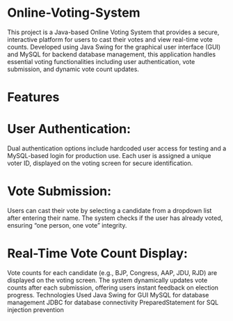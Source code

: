 # Online-Voting-System
This project is a Java-based Online Voting System that provides a secure, interactive platform for users to cast their votes and view real-time vote counts. Developed using Java Swing for the graphical user interface (GUI) and MySQL for backend database management, this application handles essential voting functionalities including user authentication, vote submission, and dynamic vote count updates.

# Features
# User Authentication:
Dual authentication options include hardcoded user access for testing and a MySQL-based login for production use.
Each user is assigned a unique voter ID, displayed on the voting screen for secure identification.
# Vote Submission:
Users can cast their vote by selecting a candidate from a dropdown list after entering their name.
The system checks if the user has already voted, ensuring “one person, one vote” integrity.
# Real-Time Vote Count Display:
Vote counts for each candidate (e.g., BJP, Congress, AAP, JDU, RJD) are displayed on the voting screen.
The system dynamically updates vote counts after each submission, offering users instant feedback on election progress.
Technologies Used
Java Swing for GUI
MySQL for database management
JDBC for database connectivity
PreparedStatement for SQL injection prevention

